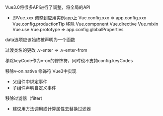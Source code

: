Vue3.0将很多API进行了调整，将全局的API
- 即Vue.xxx 调整到应用实例app上
Vue.config.xxx => app.config.xxx
Vue.config.productionTip 移除
Vue.component
Vue.directive
Vue.mixin
Vue.use
Vue.prototype => app.config.globalProperties

data选项应该始终被声明为一个函数

过渡类名的更改
.v-enter => .v-enter-from 

移除keyCode作为v-on的修饰符，同时也不支持config.keyCodes

移除v-on.native 修饰符
Vue3中实现
- 父组件中绑定事件
    <my-component
        v-on:close="handleComponentEvent"
        v-on:click="handleNativeClickNative"
    />
- 子组件声明自定义事件
<script>
    export default {
        emits: ['close']  // 自定义事件通过emits进行触发即可
    }
</script>

移除过滤器（filter）
- 建议用方法调用或计算属性去替换过滤器
